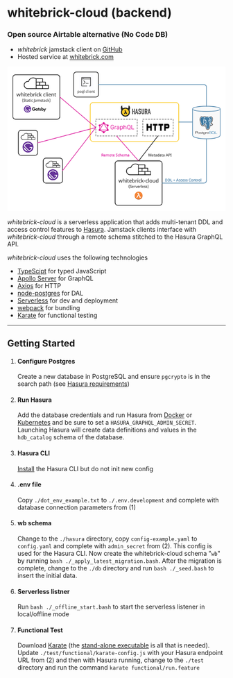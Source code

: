 # whitebrick-cloud (backend)
### Open source Airtable alternative (No Code DB)
- _whitebrick_ jamstack client on [GitHub](https://github.com/whitebrick/whitebrick)
- Hosted service at [whitebrick.com](https://whitebrick.com)

![whitebrick-cloud system diagram](doc/whitebrick-diagram.png)

_whitebrick-cloud_ is a serverless application that adds multi-tenant DDL and access control features to [Hasura](https://github.com/hasura/graphql-engine).
Jamstack clients interface with _whitebrick-cloud_ through a remote schema stitched to the Hasura GraphQL API.

_whitebrick-cloud_ uses the following technologies
- [TypeScipt](https://github.com/microsoft/TypeScript) for typed JavaScript
- [Apollo Server](https://github.com/apollographql/apollo-server) for GraphQL
- [Axios](https://github.com/axios/axios) for HTTP
- [node-postgres](https://node-postgres.com/) for DAL
- [Serverless](https://github.com/serverless/serverless) for dev and deployment
- [webpack](https://github.com/webpack/webpack) for bundling
- [Karate](https://github.com/intuit/karate) for functional testing

---

## Getting Started

1. #### Configure Postgres
    Create a new database in PostgreSQL and ensure `pgcrypto` is in the search path (see [Hasura requirements](https://hasura.io/docs/latest/graphql/core/deployment/postgres-requirements.html))

2. #### Run Hasura
    Add the database credentials and run Hasura from [Docker](https://hasura.io/docs/latest/graphql/core/deployment/deployment-guides/docker.html#deployment-docker)
or [Kubernetes](https://hasura.io/docs/latest/graphql/core/deployment/deployment-guides/kubernetes.html#deploy-kubernetes) and be sure to set a `HASURA_GRAPHQL_ADMIN_SECRET`.
Launching Hasura will create data definitions and values in the `hdb_catalog` schema of the database. 

3. #### Hasura CLI
    [Install](https://hasura.io/docs/latest/graphql/core/hasura-cli/install-hasura-cli.html#install-hasura-cli) the Hasura CLI but do not init new config

4. #### .env file
    Copy `./dot_env_example.txt` to `./.env.development` and complete with database connection parameters from (1)

5. #### wb schema
    Change to the `./hasura` directory, copy `config-example.yaml` to `config.yaml` and complete with `admin_secret` from (2).
    This config is used for the Hasura CLI.
    Now create the whitebrick-cloud schema "`wb`" by running `bash ./_apply_latest_migration.bash`.
    After the migration is complete, change to the `./db` directory and run `bash ./_seed.bash` to insert the initial data.

6. #### Serverless listner
    Run `bash ./_offline_start.bash` to start the serverless listener in local/offline mode

7. #### Functional Test
    Download [Karate](https://github.com/intuit/karate#getting-started) (the [stand-alone executable](https://github.com/intuit/karate/wiki/ZIP-Release) is all that is needed).
    Update `./test/functional/karate-config.js` with your Hasura endpoint URL from (2) and then with Hasura running, change to the `./test` directory and run the command `karate functional/run.feature`